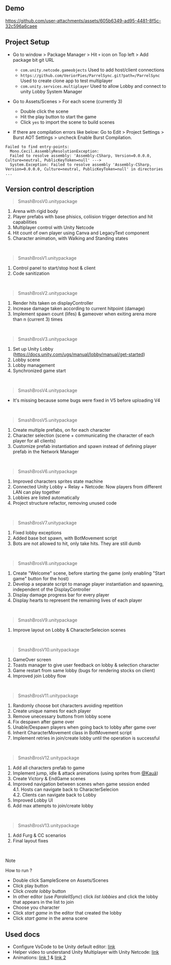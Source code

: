 ## Demo
https://github.com/user-attachments/assets/605b6349-ad95-4481-8f5c-32c596a6caee


## Project Setup
- Go to window > Package Manager > Hit `+` icon on Top left > Add package bit git URL
  - `com.unity.netcode.gameobjects` Used to add host/client connections
  - `https://github.com/VeriorPies/ParrelSync.git?path=/ParrelSync` Used to create clone app to test multiplayer
  - `com.unity.services.multiplayer` Used to allow Lobby and connect to unity Lobby System Manager

- Go to Assets/Scenes > For each scene (currently 3)
  - Double click the scene
  - Hit the play button to start the game
  - Click `yes` to import the scene to build scenes

- If there are compilation errors like below: Go to Edit > Project Settings > Burst AOT Settings > uncheck Enable Burst Compilation.
```
Failed to find entry-points:
  Mono.Cecil.AssemblyResolutionException:
  Failed to resolve assembly: 'Assembly-CSharp, Version=0.0.0.0, Culture=neutral, PublicKeyToken=null' --->
  System.Exception: Failed to resolve assembly 'Assembly-CSharp, Version=0.0.0.0, Culture=neutral, PublicKeyToken=null' in directories ...
```


## Version control description
> SmashBrosV0.unitypackage
1. Arena with rigid body
2. Player prefabs with base phisics, coliision trigger detection and hit capabilities
3. Multiplayer control with Unity Netcode
4. Hit count of own player using Canva and LegacyText component
5. Character animation, with Walking and Standing states

<br>

> SmashBrosV1.unitypackage
1. Control panel to start/stop host & client
2. Code sanitization

<br>

> SmashBrosV2.unitypackage
1. Render hits taken on displayController
2. Increase damage taken according to current hitpoint (damage)
3. Implement spawn count (lifes) & gameover when exiting arena more than n (current 3) times

<br>

> SmashBrosV3.unitypackage
1. Set up Unity Lobby (https://docs.unity.com/ugs/manual/lobby/manual/get-started)
2. Lobby scene
3. Lobby management
4. Synchronized game start

<br>

> SmashBrosV4.unitypackage
- It's missing because some bugs were fixed in V5 before uploading V4

<br>

> SmashBrosV5.unitypackage
1. Create multiple prefabs, on for each character
2. Character selection (scene + communicating the character of each player for all clients)
3. Customize prefab instantiation and spawn instead of defining player prefab in the Network Manager

<br>

> SmashBrosV6.unitypackage
1. Improved characters sprites state machine
2. Connected Unity Lobby + Relay + Netcode: Now players from different LAN can play together
3. Lobbies are listed automatically
4. Project structure refactor, removing unused code

<br>

> SmashBrosV7.unitypackage
1. Fixed lobby exceptions
2. Added base bot spawn, with BotMovement script
3. Bots are not allowed to hit, only take hits. They are still dumb

<br>

> SmashBrosV8.unitypackage
1. Create "Welcome" scene, before starting the game (only enabling "Start game" button for the host)
2. Develop a separate script to manage player instantiation and spawning, independent of the DisplayController
3. Display damage progress bar for every player
4. Display hearts to represent the remaining lives of each player

<br>

> SmashBrosV9.unitypackage
1. Improve layout on Lobby & CharacterSelecion scenes

<br>

> SmashBrosV10.unitypackage
1. GameOver screen
2. Toasts manager to give user feedback on lobby & selection character
3. Game restart from same lobby (bugs for rendering stocks on client)
4. Improved join Lobby flow

<br>

> SmashBrosV11.unitypackage
1. Randomly choose bot characters avoiding repetition
2. Create unique names for each player
3. Remove unecessary buttons from lobby scene
4. Fix despawn after game over
5. Unable/Despawn players when going back to lobby after game over
6. Inherit CharacterMovement class in BotMovement script
7. Implement retries in join/create lobby until the operation is successful

<br>

> SmashBrosV12.unitypackage
1. Add all characters prefab to game
2. Implement jump, idle & attack animations (using sprites from [@Kauã](https://github.com/KauaOrtiz))
3. Create Victory & EndGame scenes
4. Improved navigation between scenes when game session ended<br>
  4.1. Hosts can navigate back to CharacterSelecion<br>
  4.2. Clients can navigate back to Lobby
5. Improved Lobby UI
6. Add max attempts to join/create lobby

<br>

> SmashBrosV13.unitypackage
1. Add Furg & CC scenarios
2. Final layout fixes

<br>

> [!NOTE]  
> How to run ?
> - Double click SampleScene on Assets/Scenes
> - Click play button
> - Click _create lobby_ button
> - In other editor (use _ParalellSync_) click _list lobbies_ and click the lobby that appears in the list to join
> - Choose you character
> - Click _start game_ in the editor that created the lobby
> - Click _start game_ in the arena scene


## Used docs
* Configure VsCode to be Unity default editor: [link](https://learn.microsoft.com/en-us/visualstudio/gamedev/unity/get-started/getting-started-with-visual-studio-tools-for-unity?pivots=macos)
* Helper video to understand Unity Multiplayer with Unity Netcode: [link](https://www.youtube.com/watch?v=stJ4SESQwJQ&t=505s)
* Animations: [link 1](https://www.youtube.com/watch?v=_FFv8dkfF1g) & [link 2](https://www.youtube.com/watch?v=msTvOG4w80I)
